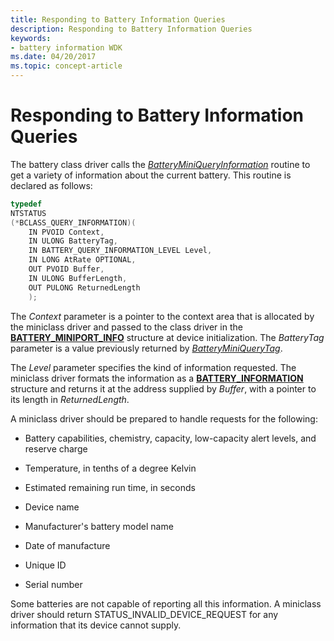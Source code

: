 ```yaml
---
title: Responding to Battery Information Queries
description: Responding to Battery Information Queries
keywords:
- battery information WDK
ms.date: 04/20/2017
ms.topic: concept-article
---
```


# Responding to Battery Information Queries

The battery class driver calls the [*BatteryMiniQueryInformation*](/windows/win32/api/batclass/nc-batclass-bclass_query_information_callback) routine to get a variety of information about the current battery. This routine is declared as follows:

```cpp
typedef 
NTSTATUS
(*BCLASS_QUERY_INFORMATION)(
    IN PVOID Context,
    IN ULONG BatteryTag,
    IN BATTERY_QUERY_INFORMATION_LEVEL Level,
    IN LONG AtRate OPTIONAL,
    OUT PVOID Buffer,
    IN ULONG BufferLength,
    OUT PULONG ReturnedLength
    );
```

The *Context* parameter is a pointer to the context area that is allocated by the miniclass driver and passed to the class driver in the [**BATTERY\_MINIPORT\_INFO**](/windows/win32/api/batclass/ns-batclass-battery_miniport_info) structure at device initialization. The *BatteryTag* parameter is a value previously returned by [*BatteryMiniQueryTag*](/windows/win32/api/batclass/nc-batclass-bclass_query_tag_callback).

The *Level* parameter specifies the kind of information requested. The miniclass driver formats the information as a [**BATTERY\_INFORMATION**](/previous-versions/ff536283(v=vs.85)) structure and returns it at the address supplied by *Buffer*, with a pointer to its length in *ReturnedLength*.

A miniclass driver should be prepared to handle requests for the following:

- Battery capabilities, chemistry, capacity, low-capacity alert levels, and reserve charge

- Temperature, in tenths of a degree Kelvin

- Estimated remaining run time, in seconds

- Device name

- Manufacturer's battery model name

- Date of manufacture

- Unique ID

- Serial number

Some batteries are not capable of reporting all this information. A miniclass driver should return STATUS\_INVALID\_DEVICE\_REQUEST for any information that its device cannot supply.
